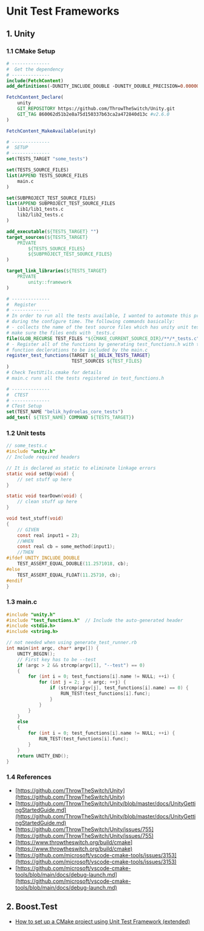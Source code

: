 # Unit Test Frameworks
## 1. Unity
### 1.1 CMake Setup
```cmake
# --------------
#  Get the dependency
# --------------
include(FetchContent)
add_definitions(-DUNITY_INCLUDE_DOUBLE -DUNITY_DOUBLE_PRECISION=0.000001 -DUNITY_FLOAT_PRECISION=0.0001f)

FetchContent_Declare(
    unity
    GIT_REPOSITORY https://github.com/ThrowTheSwitch/Unity.git
    GIT_TAG 860062d51b2e8a75d150337b63ca2a472840d13c #v2.6.0
)

FetchContent_MakeAvailable(unity)

# --------------
#  SETUP
# --------------
set(TESTS_TARGET "some_tests")

set(TESTS_SOURCE_FILES)
list(APPEND TESTS_SOURCE_FILES
    main.c
)

set(SUBPROJECT_TEST_SOURCE_FILES)
list(APPEND SUBPROJECT_TEST_SOURCE_FILES
    lib1/lib1_tests.c
    lib2/lib2_tests.c
)

add_executable(${TESTS_TARGET} "")
target_sources(${TESTS_TARGET}
    PRIVATE
        ${TESTS_SOURCE_FILES}
        ${SUBPROJECT_TEST_SOURCE_FILES}
)

target_link_libraries(${TESTS_TARGET} 
    PRIVATE 
        unity::framework
)

# --------------
#  Register
# --------------
# In order to run all the tests available, I wanted to automate this process
# during the configure time. The following commands basically:
# - collects the name of the test source files which has unity unit test functions
# make sure the files ends with _tests.c
file(GLOB_RECURSE TEST_FILES "${CMAKE_CURRENT_SOURCE_DIR}/**/*_tests.c")
# - Register all of the functions by generating test_functions.h with the 
# function declerations to be included by the main.c
register_test_functions(TARGET ${_BELIK_TESTS_TARGET} 
                        TEST_SOURCES ${TEST_FILES}
)
# Check TestUtils.cmake for details
# main.c runs all the tests registered in test_functions.h

# --------------
#  CTEST
# --------------
# CTest Setup
set(TEST_NAME "belik_hydroelas_core_tests")
add_test( ${TEST_NAME} COMMAND ${TESTS_TARGET})

```

### 1.2 Unit tests
```c
// some_tests.c
#include "unity.h"
// Include required headers

// It is declared as static to eliminate linkage errors
static void setUp(void) {
    // set stuff up here
}

static void tearDown(void) {
    // clean stuff up here
}

void test_stuff(void)
{
    // GIVEN
    const real input1 = 23;
    //WHEN
    const real cb = some_method(input1);
    //THEN
#ifdef UNITY_INCLUDE_DOUBLE
    TEST_ASSERT_EQUAL_DOUBLE(11.2571018, cb);
#else
    TEST_ASSERT_EQUAL_FLOAT(11.25710, cb);
#endif
}
```

### 1.3 main.c
```c
#include "unity.h"
#include "test_functions.h"  // Include the auto-generated header
#include <stdio.h>
#include <string.h>

// not needed when using generate_test_runner.rb
int main(int argc, char* argv[]) {
    UNITY_BEGIN();
    // First key has to be --test
    if (argc > 2 && strcmp(argv[1], "--test") == 0)
    {
        for (int i = 0; test_functions[i].name != NULL; ++i) {
            for (int j = 2; j < argc; ++j) {
                if (strcmp(argv[j], test_functions[i].name) == 0) {
                    RUN_TEST(test_functions[i].func);
                }
            }
        }
    }
    else
    {
        for (int i = 0; test_functions[i].name != NULL; ++i) {
            RUN_TEST(test_functions[i].func);
        }
    }
    return UNITY_END();
}
```

### 1.4 References
- [https://github.com/ThrowTheSwitch/Unity](https://github.com/ThrowTheSwitch/Unity)
- [https://github.com/ThrowTheSwitch/Unity/blob/master/docs/UnityGettingStartedGuide.md](https://github.com/ThrowTheSwitch/Unity/blob/master/docs/UnityGettingStartedGuide.md)
- [https://github.com/ThrowTheSwitch/Unity/issues/755](https://github.com/ThrowTheSwitch/Unity/issues/755)
- [https://www.throwtheswitch.org/build/cmake](https://www.throwtheswitch.org/build/cmake)
- [https://github.com/microsoft/vscode-cmake-tools/issues/3153](https://github.com/microsoft/vscode-cmake-tools/issues/3153)
- [https://github.com/microsoft/vscode-cmake-tools/blob/main/docs/debug-launch.md](https://github.com/microsoft/vscode-cmake-tools/blob/main/docs/debug-launch.md)

## 2. Boost.Test
- [How to set up a CMake project using Unit Test Framework (extended)](https://www.boost.org/doc/libs/1_68_0/libs/test/doc/html/boost_test/section_faq.html#boost_test.section_faq.how_to_set_up_a_cmake_project_us)